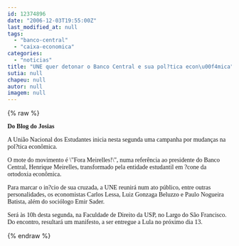 ```yaml
---
id: 12374896
date: "2006-12-03T19:55:00Z"
last_modified_at: null
tags:
  - "banco-central"
  - "caixa-economica"
categories:
  - "noticias"
title: "UNE quer detonar o Banco Central e sua pol?tica econ\u00f4mica"
sutia: null
chapeu: null
autor: null
imagem: null
---
```

{% raw %}
<p><P><STRONG><FONT face=Verdana>Do Blog do Josias</FONT></STRONG></P></p>
<p><P><FONT face=Verdana>A União Nacional dos Estudantes inicia nesta segunda uma campanha por mudanças na pol?tica econômica. </FONT></P></p>
<p><P><FONT face=Verdana>O mote do movimento é \"Fora Meirelles!\", numa referência ao presidente do Banco Central, Henrique Meirelles, transformado pela entidade estudantil em ?cone da ortodoxia econômica. </FONT></P></p>
<p><P><FONT face=Verdana>Para marcar o in?cio de sua cruzada, a UNE reunirá num ato público, entre outras personalidades, os economistas Carlos Lessa, Luiz Gonzaga Beluzzo e Paulo Nogueira Batista, além do sociólogo Emir Sader. </FONT></P></p>
<p><P><FONT face=Verdana>Será às 10h desta segunda, na Faculdade de Direito da USP, no Largo do São Francisco. Do encontro, resultará um manifesto, a ser entregue a Lula no próximo dia 13.</FONT></P> </p>
{% endraw %}